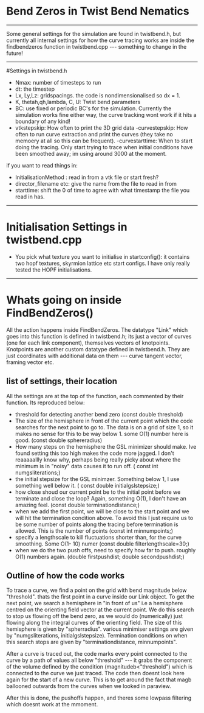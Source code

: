 # Bend Zeros in Twist Bend Nematics
------

Some general settings for the simulation are found in twistbend.h, but currently all internal settings for how the curve tracing works are inside the findbendzeros function in twistbend.cpp --- something to change in the future!

-----
#Settings in twistbend.h
- Nmax: number of timesteps to run
- dt: the timestep
- Lx, Ly,Lz: gridspacings. the code is nondimensionalised so dx = 1.
- K, thetah,qh,lambda, C, U: Twist bend parameters
- BC: use fixed or periodic BC's for the simulation. Currently the simulation works fine either way, the curve tracking wont work if it hits a boundary of any kind!
- vtkstepskip: How often to print the 3D grid data
-curvestepskip: How often to run curve extraction and print the curves (they take no memoery at all so this can be frequent).
-curvestarttime: When to start doing the tracing. Only start trying to trace when initial conditions have been smoothed away; im using around 3000 at the moment.

if you want to read things in:

- InitialisationMethod : read in from a vtk file or start fresh?
- director_filename etc: give the name from the file to read in from
- starttime: shift the 0 of time to agree with what timestamp the file you read in has.

----
# Initialisation Settings in twistbend.cpp

- You pick what texture you want to initialise in startconfig(): it contains two hopf textures, skyrmion lattice etc start configs. I have only really tested the HOPF initialisations.

----
# Whats going on inside FindBendZeros()

All the action happens inside FindBendZeros. The datatype "Link" which goes into this function is defined in twistbend.h; its just a vector of curves (one for each link component), themselves vectors of knotpoints. Knotpoints are another custom datatype defined in twistbend.h. They are just coordinates with additional data on them --- curve tangent vector, framing vector etc.

## list of settings, their location
All the settings are at the top of the function, each commented by their function. Its reproduced below:
- threshold for detecting another bend zero (const double threshold) 
- The size of the hemisphere in front of the current point which the code searches for the next point to go to. The data is on a grid of size 1, so it makes no sense for this to be way below 1. some O(1) number here is good. (const double sphereradius)
- How many steps on the hemisphere the GSL minimizer should make. Ive found setting this too high makes the code more jagged. I don't reaaaaallly know why, perhaps being really picky about where the minimum is in "noisy" data causes it to run off. ( const int numgsliterations;)
- the initial stepsize for the GSL minimzer. Something below 1, I use something well below it. ( const double initialgslstepsize;)
- how close shoud our current point be to the initial point before we terminate and close the loop? Again, something O(1), I don't have an amazing feel. (const double terminationdistance;)
- when we add the first point, we will be close to the start point and we will hit the termination condition above. To avoid this I just require us to be some number of points along the tracing before termination is allowed. This is the number of points (const int minnumpoints;)
- specify a lengthscale to kill fluctuations shorter than, for the curve smoothing. Some O(1- 10) numer (const double filterlengthscale=30;)
- when we do the two push offs, need to specify how far to push. roughly O(1) numbers again.  (double firstpushdist; double secondpushdist;)

## Outline of how the code works

To trace a curve, we find a point on the grid with bend magnitude below "threshold". thats the first point in a curve inside our Link object. To get the next point, we search a hemisphere in "in front of us" i.e a hemisphere centred on the orienting field vector at the current point. We do this search to stop us flowing off the bend zero, as we would do (numerically) just flowing along the integral curves of the orienting field. The size of this hemisphere is given by "spherradius". various minimiser settings are given by "numgsliterations, initialgslstepsize). Termination conditions on when this search stops are given by "terminationdistance, minnumpoints".

After a curve is traced out, the code marks every point connected to the curve by a path of values all below "threshold" --- it grabs the component of the volume defined by the condition (magnitudeb<"threshold") which is connected to the curve we just traced. The code then doesnt look here again for the start of a new curve. This is to get around the fact that magb ballooned outwards from the curves when we looked in paraview.

After this is done, the pushoffs happen, and theres some lowpass filtering which doesnt work at the mmoment.


